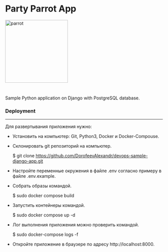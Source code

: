 <h1>Party Parrot App</h1>

<img src='media/images/party-parrot.gif' alt='parrot' height="200" width="200">
<br>
<br>
<h3></h3>

Sample Python application on Django with PostgreSQL database.



<h3>Deployment</h3>

____
Для развертывания приложения нужно:
- Установить на компьютер: Git, Python3, Docker и Docker-Compouse.
- Склонировать git репозиторий на компьютер.

    $ git clone https://github.com/DorofeevAlexandr/devops-sample-django-app.git

- Настройте переменные окружения в файле .env согласно примеру в файле .env.example.

- Собрать образы командой. 

    $ sudo docker compose build

- Запустить контейнеры командой.

    $ sudo docker compose up -d
 
- Лог выполнения приложения можно проверить командой.

    $  sudo docker-compose logs -f

- Откройте приложение в браузере по адресу http://localhost:8000.
